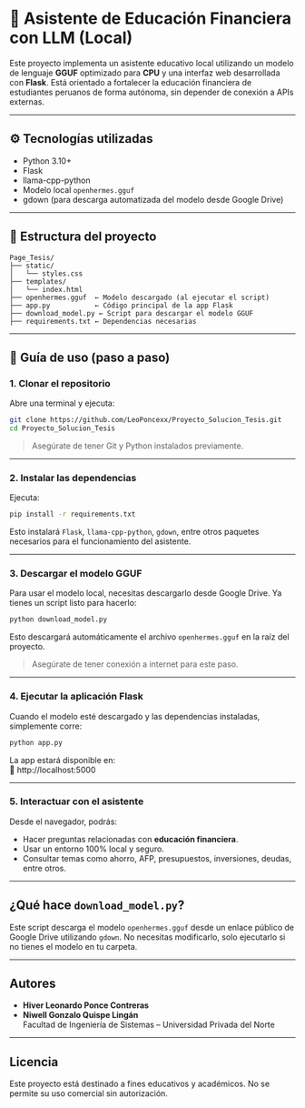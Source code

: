 # 🧠 Asistente de Educación Financiera con LLM (Local)

Este proyecto implementa un asistente educativo local utilizando un modelo de lenguaje **GGUF** optimizado para **CPU** y una interfaz web desarrollada con **Flask**. Está orientado a fortalecer la educación financiera de estudiantes peruanos de forma autónoma, sin depender de conexión a APIs externas.

---

## ⚙️ Tecnologías utilizadas

- Python 3.10+
- Flask
- llama-cpp-python
- Modelo local `openhermes.gguf`
- gdown (para descarga automatizada del modelo desde Google Drive)

---

## 📁 Estructura del proyecto

```
Page_Tesis/
├── static/
│   └── styles.css
├── templates/
│   └── index.html
├── openhermes.gguf  ← Modelo descargado (al ejecutar el script)
├── app.py           ← Código principal de la app Flask
├── download_model.py ← Script para descargar el modelo GGUF
├── requirements.txt ← Dependencias necesarias
```

---

## 🚀 Guía de uso (paso a paso)

### 1. Clonar el repositorio

Abre una terminal y ejecuta:

```bash
git clone https://github.com/LeoPoncexx/Proyecto_Solucion_Tesis.git
cd Proyecto_Solucion_Tesis
```

> Asegúrate de tener Git y Python instalados previamente.

---

### 2. Instalar las dependencias

Ejecuta:

```bash
pip install -r requirements.txt
```

Esto instalará `Flask`, `llama-cpp-python`, `gdown`, entre otros paquetes necesarios para el funcionamiento del asistente.

---

### 3. Descargar el modelo GGUF

Para usar el modelo local, necesitas descargarlo desde Google Drive. Ya tienes un script listo para hacerlo:

```bash
python download_model.py
```

Esto descargará automáticamente el archivo `openhermes.gguf` en la raíz del proyecto.

> Asegúrate de tener conexión a internet para este paso.

---

### 4. Ejecutar la aplicación Flask

Cuando el modelo esté descargado y las dependencias instaladas, simplemente corre:

```bash
python app.py
```

La app estará disponible en:  
📍 http://localhost:5000

---

### 5. Interactuar con el asistente

Desde el navegador, podrás:
- Hacer preguntas relacionadas con **educación financiera**.
- Usar un entorno 100% local y seguro.
- Consultar temas como ahorro, AFP, presupuestos, inversiones, deudas, entre otros.

---

## ¿Qué hace `download_model.py`?

Este script descarga el modelo `openhermes.gguf` desde un enlace público de Google Drive utilizando `gdown`. No necesitas modificarlo, solo ejecutarlo si no tienes el modelo en tu carpeta.

---

## Autores

- **Hiver Leonardo Ponce Contreras**  
- **Niwell Gonzalo Quispe Lingán**  
Facultad de Ingeniería de Sistemas – Universidad Privada del Norte

---

## Licencia

Este proyecto está destinado a fines educativos y académicos. No se permite su uso comercial sin autorización.
